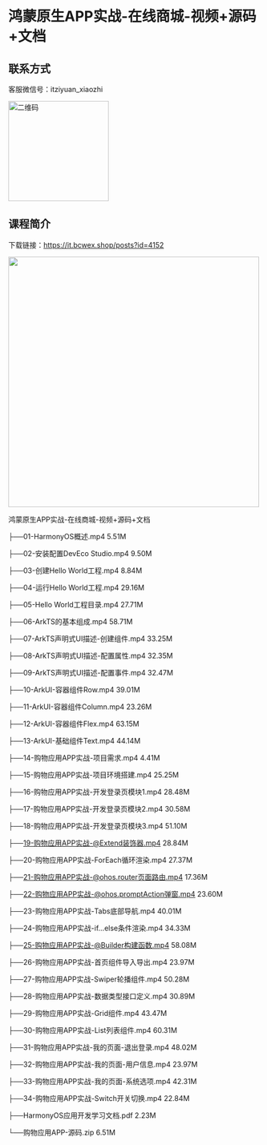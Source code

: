 # 鸿蒙原生APP实战-在线商城-视频+源码+文档

## 联系方式

客服微信号：itziyuan_xiaozhi

<img src="https://ziyuanyun.oss-cn-guangzhou.aliyuncs.com/common/20240614073449/666b82192834a.jpg" width="200" height="200" alt="二维码">

## 课程简介

下载链接：https://it.bcwex.shop/posts?id=4152

<img src="https://ziyuanyun.oss-cn-guangzhou.aliyuncs.com/yun/20240607073005/6662467d3de55.jpg" width="500" alt="">

  鸿蒙原生APP实战-在线商城-视频+源码+文档



 ├──01-HarmonyOS概述.mp4 5.51M

 ├──02-安装配置DevEco Studio.mp4 9.50M

 ├──03-创建Hello World工程.mp4 8.84M

 ├──04-运行Hello World工程.mp4 29.16M

 ├──05-Hello World工程目录.mp4 27.71M

 ├──06-ArkTS的基本组成.mp4 58.71M

 ├──07-ArkTS声明式UI描述-创建组件.mp4 33.25M

 ├──08-ArkTS声明式UI描述-配置属性.mp4 32.35M

 ├──09-ArkTS声明式UI描述-配置事件.mp4 32.47M

 ├──10-ArkUI-容器组件Row.mp4 39.01M

 ├──11-ArkUI-容器组件Column.mp4 23.26M

 ├──12-ArkUI-容器组件Flex.mp4 63.15M

 ├──13-ArkUI-基础组件Text.mp4 44.14M

 ├──14-购物应用APP实战-项目需求.mp4 4.41M

 ├──15-购物应用APP实战-项目环境搭建.mp4 25.25M

 ├──16-购物应用APP实战-开发登录页模块1.mp4 28.48M

 ├──17-购物应用APP实战-开发登录页模块2.mp4 30.58M

 ├──18-购物应用APP实战-开发登录页模块3.mp4 51.10M

 ├──19-购物应用APP实战-@Extend装饰器.mp4 28.84M

 ├──20-购物应用APP实战-ForEach循环渲染.mp4 27.37M

 ├──21-购物应用APP实战-@ohos.router页面路由.mp4 17.36M

 ├──22-购物应用APP实战-@ohos.promptAction弹窗.mp4 23.60M

 ├──23-购物应用APP实战-Tabs底部导航.mp4 40.01M

 ├──24-购物应用APP实战-if&#8230;else条件渲染.mp4 34.33M

 ├──25-购物应用APP实战-@Builder构建函数.mp4 58.08M

 ├──26-购物应用APP实战-首页组件导入导出.mp4 23.97M

 ├──27-购物应用APP实战-Swiper轮播组件.mp4 50.28M

 ├──28-购物应用APP实战-数据类型接口定义.mp4 30.89M

 ├──29-购物应用APP实战-Grid组件.mp4 43.47M

 ├──30-购物应用APP实战-List列表组件.mp4 60.31M

 ├──31-购物应用APP实战-我的页面-退出登录.mp4 48.02M

 ├──32-购物应用APP实战-我的页面-用户信息.mp4 23.97M

 ├──33-购物应用APP实战-我的页面-系统选项.mp4 42.31M

 ├──34-购物应用APP实战-Switch开关切换.mp4 22.84M

 ├──HarmonyOS应用开发学习文档.pdf 2.23M

 └──购物应用APP-源码.zip 6.51M

  